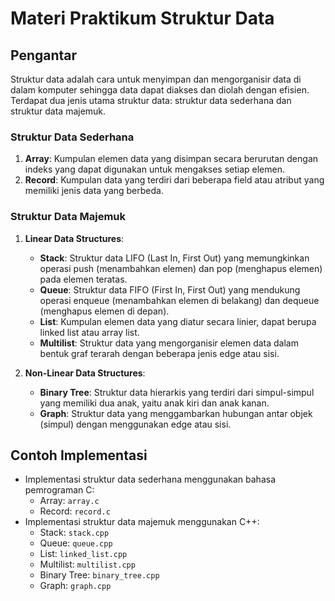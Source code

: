 # Materi Praktikum Struktur Data

## Pengantar
Struktur data adalah cara untuk menyimpan dan mengorganisir data di dalam komputer sehingga data dapat diakses dan diolah dengan efisien. Terdapat dua jenis utama struktur data: struktur data sederhana dan struktur data majemuk.

### Struktur Data Sederhana
1. **Array**: Kumpulan elemen data yang disimpan secara berurutan dengan indeks yang dapat digunakan untuk mengakses setiap elemen.
2. **Record**: Kumpulan data yang terdiri dari beberapa field atau atribut yang memiliki jenis data yang berbeda.

### Struktur Data Majemuk
1. **Linear Data Structures**:
   - **Stack**: Struktur data LIFO (Last In, First Out) yang memungkinkan operasi push (menambahkan elemen) dan pop (menghapus elemen) pada elemen teratas.
   - **Queue**: Struktur data FIFO (First In, First Out) yang mendukung operasi enqueue (menambahkan elemen di belakang) dan dequeue (menghapus elemen di depan).
   - **List**: Kumpulan elemen data yang diatur secara linier, dapat berupa linked list atau array list.
   - **Multilist**: Struktur data yang mengorganisir elemen data dalam bentuk graf terarah dengan beberapa jenis edge atau sisi.

2. **Non-Linear Data Structures**:
   - **Binary Tree**: Struktur data hierarkis yang terdiri dari simpul-simpul yang memiliki dua anak, yaitu anak kiri dan anak kanan.
   - **Graph**: Struktur data yang menggambarkan hubungan antar objek (simpul) dengan menggunakan edge atau sisi.

## Contoh Implementasi
- Implementasi struktur data sederhana menggunakan bahasa pemrograman C:
  - Array: `array.c`
  - Record: `record.c`
- Implementasi struktur data majemuk menggunakan C++:
  - Stack: `stack.cpp`
  - Queue: `queue.cpp`
  - List: `linked_list.cpp`
  - Multilist: `multilist.cpp`
  - Binary Tree: `binary_tree.cpp`
  - Graph: `graph.cpp`
